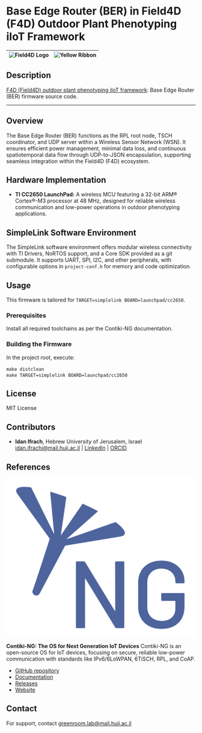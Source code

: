 # Base Edge Router (BER) in Field4D (F4D) Outdoor Plant Phenotyping iIoT Framework

| ![Field4D Logo](https://avatars.githubusercontent.com/u/71197432?v=4) | ![Yellow Ribbon](https://upload.wikimedia.org/wikipedia/commons/thumb/d/d0/Yellow_ribbon.svg/200px-Yellow_ribbon.svg.png) |
|:----------------------:|:----------------------:|

## Description

[F4D (Field4D) outdoor plant phenotyping iIoT framework](https://github.com/field4d/field4d): Base Edge Router (BER) firmware source code.

---

## Overview

The Base Edge Router (BER) functions as the RPL root node, TSCH coordinator, and UDP server within a Wireless Sensor Network (WSN). It ensures efficient power management, minimal data loss, and continuous spatiotemporal data flow through UDP-to-JSON encapsulation, supporting seamless integration within the Field4D (F4D) ecosystem.

## Hardware Implementation

- **TI CC2650 LaunchPad:** A wireless MCU featuring a 32-bit ARM® Cortex®-M3 processor at 48 MHz, designed for reliable wireless communication and low-power operations in outdoor phenotyping applications.

## SimpleLink Software Environment

The SimpleLink software environment offers modular wireless connectivity with TI Drivers, NoRTOS support, and a Core SDK provided as a git submodule. It supports UART, SPI, I2C, and other peripherals, with configurable options in `project-conf.h` for memory and code optimization.

## Usage

This firmware is tailored for `TARGET=simplelink BOARD=launchpad/cc2650`.

### Prerequisites

Install all required toolchains as per the Contiki-NG documentation.

### Building the Firmware

In the project root, execute:

```shell
make distclean
make TARGET=simplelink BOARD=launchpad/cc2650
```

## License

MIT License

## Contributors

- **Idan Ifrach**, Hebrew University of Jerusalem, Israel
  [idan.ifrachi@mail.huji.ac.il](mailto:idan.ifrachi@mail.huji.ac.il) | [LinkedIn](https://www.linkedin.com/in/ifrachi/) | [ORCID](https://orcid.org/0009-0000-0552-0935)

## References

![Logo](https://github.com/contiki-ng/contiki-ng.github.io/blob/master/images/logo/Contiki_logo_2RGB.png)

**Contiki-NG: The OS for Next Generation IoT Devices**
Contiki-NG is an open-source OS for IoT devices, focusing on secure, reliable low-power communication with standards like IPv6/6LoWPAN, 6TiSCH, RPL, and CoAP.

- [GitHub repository](https://github.com/contiki-ng/contiki-ng)
- [Documentation](https://docs.contiki-ng.org/)
- [Releases](https://github.com/contiki-ng/contiki-ng/releases)
- [Website](http://contiki-ng.org)

## Contact

For support, contact <greenroom.lab@mail.huji.ac.il>

